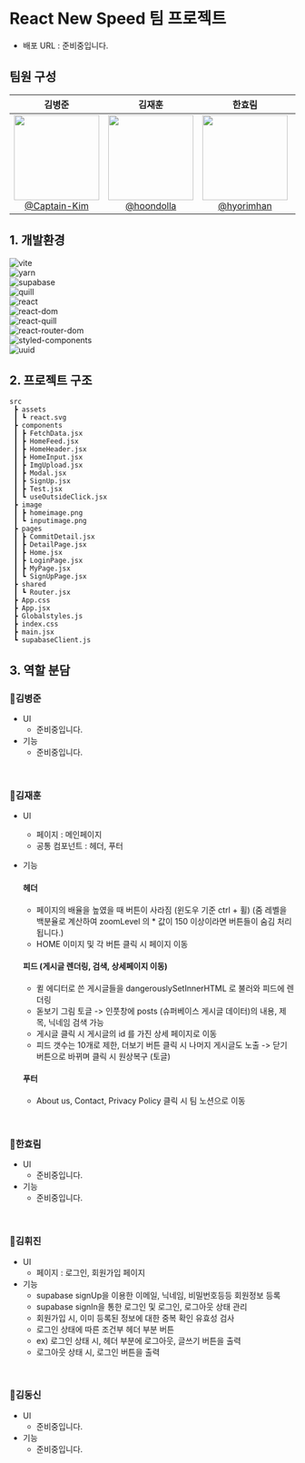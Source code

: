 # React New Speed 팀 프로젝트
* 배포 URL : 준비중입니다.


## 팀원 구성
<div align="center" dir="auto">
<table>
<thead>
<tr>
<th align="center"><strong>김병준</strong></th>
<th align="center"><strong>김재훈</strong></th>
<th align="center"><strong>한효림</strong></th>
<th align="center"><strong>김휘진</strong></th>
<th align="center"><strong>김동신</strong></th>
</tr>
</thead>
<tbody>
<tr>
<td align="center"><a href="https://github.com/Captain-Kim"><img src="https://avatars.githubusercontent.com/u/160568904?v=4" height="150" width="150" style="max-width: 100%;"> <br> @Captain-Kim</a></td>
<td align="center"><a href="https://github.com/hoondolla"><img src="https://avatars.githubusercontent.com/u/162412793?v=4" height="150" width="150" style="max-width: 100%;"> <br> @hoondolla</a></td>
<td align="center"><a href="https://github.com/hyorimhan"><img src="https://avatars.githubusercontent.com/u/151856914?v=4" height="150" width="150" style="max-width: 100%;"> <br> @hyorimhan</a></td>
<td align="center"><a href="https://github.com/hwijinkim22"><img src="https://avatars.githubusercontent.com/u/160462935?v=4" height="150" width="150" style="max-width: 100%;"> <br> @hwijinkim22</a></td>
<td align="center"><a href="https://github.com/KimDongSin"><img src="https://avatars.githubusercontent.com/u/81426391?v=4" height="150" width="150" style="max-width: 100%;"> <br> @KimDongSin</a></td>
</tr>
</tbody>
</table>
</div>


## 1. 개발환경

![vite](https://img.shields.io/badge/vite-5.2.12-646CFF?style=for-the-badge&logo=vite&logoColor=white)<br />
![yarn](https://img.shields.io/badge/yarn-1.22.22-2C8EBB?style=for-the-badge&logo=yarn&logoColor=white)<br />
![supabase](https://img.shields.io/badge/@supabase/supabase--js-2.43.4-3ECF8E?style=for-the-badge&logo=supabase&logoColor=white) <br />
![quill](https://img.shields.io/badge/quill-2.0.2-1D1D1D?style=for-the-badge&logo=quill&logoColor=white)<br />
![react](https://img.shields.io/badge/react-18.2.0-61DAFB?style=for-the-badge&logo=react&logoColor=white)<br />
![react-dom](https://img.shields.io/badge/react--dom-18.2.0-61DAFB?style=for-the-badge&logo=react&logoColor=white)<br />
![react-quill](https://img.shields.io/badge/react--quill-2.0.0-61DAFB?style=for-the-badge&logo=react&logoColor=white)<br />
![react-router-dom](https://img.shields.io/badge/react--router--dom-6.23.1-CA4245?style=for-the-badge&logo=react-router&logoColor=white)<br />
![styled-components](https://img.shields.io/badge/styled--components-6.1.11-DB7093?style=for-the-badge&logo=styled-components&logoColor=white)<br />
![uuid](https://img.shields.io/badge/uuid-9.0.1-1B1B1D?style=for-the-badge&logo=uuid&logoColor=white)<br />

## 2. 프로젝트 구조
```
src
 ┣ assets
 ┃ ┗ react.svg
 ┣ components
 ┃ ┣ FetchData.jsx
 ┃ ┣ HomeFeed.jsx
 ┃ ┣ HomeHeader.jsx
 ┃ ┣ HomeInput.jsx
 ┃ ┣ ImgUpload.jsx
 ┃ ┣ Modal.jsx
 ┃ ┣ SignUp.jsx
 ┃ ┣ Test.jsx
 ┃ ┗ useOutsideClick.jsx
 ┣ image
 ┃ ┣ homeimage.png
 ┃ ┗ inputimage.png
 ┣ pages
 ┃ ┣ CommitDetail.jsx
 ┃ ┣ DetailPage.jsx
 ┃ ┣ Home.jsx
 ┃ ┣ LoginPage.jsx
 ┃ ┣ MyPage.jsx
 ┃ ┗ SignUpPage.jsx
 ┣ shared
 ┃ ┗ Router.jsx
 ┣ App.css
 ┣ App.jsx
 ┣ Globalstyles.js
 ┣ index.css
 ┣ main.jsx
 ┗ supabaseClient.js
```

## 3. 역할 분담
### 🍉김병준

* UI
    * 준비중입니다.
* 기능
    * 준비중입니다.

<br />

### 🍇김재훈

* UI
    * 페이지 : 메인페이지
    * 공통 컴포넌트 : 헤더, 푸터
* 기능
     #### 헤더
    * 페이지의 배율을 높였을 때 버튼이 사라짐 (윈도우 기준 ctrl + 휠)  (줌 레벨을 백분율로 계산하여 zoomLevel 의     * 값이 150 이상이라면 버튼들이 숨김 처리 됩니다.)
    * HOME 이미지 및 각 버튼 클릭 시 페이지 이동
    
    #### 피드 (게시글 렌더링, 검색, 상세페이지 이동)
    *  퀼 에디터로 쓴 게시글들을 dangerouslySetInnerHTML  로 불러와 피드에 렌더링
    * 돋보기 그림 토글 -> 인풋창에 posts (슈퍼베이스 게시글 데이터)의 내용, 제목, 닉네임 검색 가능
    * 게시글 클릭 시 게시글의 id 를 가진 상세 페이지로 이동
    * 피드 갯수는 10개로 제한, 더보기 버튼 클릭 시 나머지 게시글도 노출 -> 닫기 버튼으로 바뀌며 클릭 시 원상복구     (토글)
    
    #### 푸터
    *  About us, Contact, Privacy Policy 클릭 시 팀 노션으로 이동
    
    
    

<br />

### 🥔한효림

* UI
    * 준비중입니다.
* 기능
    * 준비중입니다.

<br />

### 🧄김휘진

* UI
    * 페이지 : 로그인, 회원가입 페이지
* 기능
    * supabase signUp을 이용한 이메일, 닉네임, 비밀번호등등 회원정보 등록
    * supabase signIn을 통한 로그인 및 로그인, 로그아웃 상태 관리
    * 회원가입 시, 이미 등록된 정보에 대한 중복 확인 유효성 검사
    * 로그인 상태에 따른 조건부 헤더 부분 버튼
    * ex) 로그인 상태 시, 헤더 부분에 로그아웃, 글쓰기 버튼을 출력
    * 로그아웃 상태 시, 로그인 버튼을 출력

<br />

### 🥕김동신

* UI
    * 준비중입니다.
* 기능
    * 준비중입니다.

<br />
